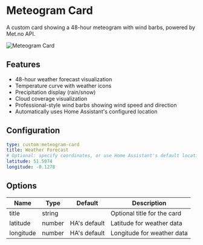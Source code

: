 # Meteogram Card

A custom card showing a 48-hour meteogram with wind barbs, powered by Met.no API.

![Meteogram Card](https://raw.githubusercontent.com/jm-cook/ha-meteogram-card/main/images/meteogram-card.png)

## Features

- 48-hour weather forecast visualization
- Temperature curve with weather icons
- Precipitation display (rain/snow)
- Cloud coverage visualization
- Professional-style wind barbs showing wind speed and direction
- Automatically uses Home Assistant's configured location

## Configuration

```yaml
type: custom:meteogram-card
title: Weather Forecast
# Optional: specify coordinates, or use Home Assistant's default location
latitude: 51.5074
longitude: -0.1278
```

## Options

| Name | Type | Default | Description |
| ---- | ---- | ------- | ----------- |
| title | string | | Optional title for the card |
| latitude | number | HA's default | Latitude for weather data |
| longitude | number | HA's default | Longitude for weather data |

